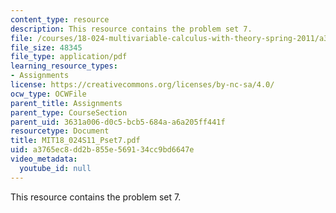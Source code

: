 ```yaml
---
content_type: resource
description: This resource contains the problem set 7.
file: /courses/18-024-multivariable-calculus-with-theory-spring-2011/a3765ec8dd2b855e569134cc9bd6647e_MIT18_024S11_Pset7.pdf
file_size: 48345
file_type: application/pdf
learning_resource_types:
- Assignments
license: https://creativecommons.org/licenses/by-nc-sa/4.0/
ocw_type: OCWFile
parent_title: Assignments
parent_type: CourseSection
parent_uid: 3631a006-d0c5-bcb5-684a-a6a205ff441f
resourcetype: Document
title: MIT18_024S11_Pset7.pdf
uid: a3765ec8-dd2b-855e-5691-34cc9bd6647e
video_metadata:
  youtube_id: null
---
```

This resource contains the problem set 7.